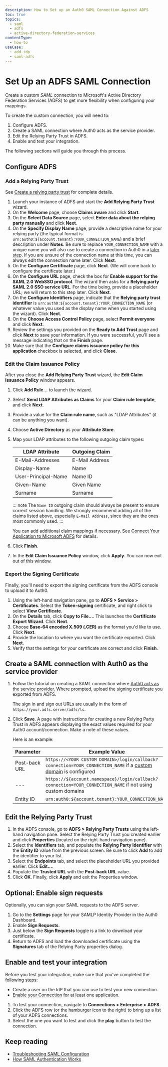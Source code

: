 ```yaml
---
description: How to Set up an Auth0 SAML Connection Against ADFS
toc: true
topics:
  - saml
  - adfs
  - active-directory-federation-services
contentType:
  - how-to
useCase:
  - add-idp
  - saml-adfs
---
```


# Set Up an ADFS SAML Connection

Create a custom <dfn data-key="security-assertion-markup-language">SAML</dfn> connection to Microsoft's Active Directory Federation Services (ADFS) to get more flexibility when configuring your mappings. 

To create the custom connection, you will need to:

1. Configure ADFS.
2. Create a SAML connection where Auth0 acts as the service provider.
3. Edit the Relying Party Trust in ADFS.
4. Enable and test your integration.

The following sections will guide you through this process. 

## Configure ADFS

### Add a Relying Party Trust

See [Create a relying party trust](https://docs.microsoft.com/en-us/windows-server/identity/ad-fs/operations/create-a-relying-party-trust) for complete details.

1. Launch your instance of ADFS and start the **Add Relying Party Trust** wizard.
2. On the **Welcome** page, choose **Claims aware** and click **Start**. 
3. On the **Select Data Source** page, select **Enter data about the relying party manually** and click **Next**.
4. On the **Specify Display Name** page, provide a descriptive name for your relying party (the typical format is `urn:auth0:${account.tenant}:YOUR_CONNECTION_NAME`) and a brief description under **Notes**. Be sure to replace `YOUR_CONNECTION_NAME` with a unique name you will also use to create a connection in Auth0 in a [later step](#Create-a-SAML-connection-with-Auth0-as-the-service-provider). If you are unsure of the connection name at this time, you can always edit the connection name later. Click **Next**.
5. On the **Configure Certificate** page, click **Next**. (We will come back to configure the certificate later.)
6. On the **Configure URL** page, check the box for **Enable support for the SAML 2.0 WebSSO protocol**. The wizard then asks for a **Relying party SAML 2.0 SSO service URL**. For the time being, provide a placeholder URL; we will return to this step later. Click **Next**.
7. On the **Configure Identifiers** page, indicate that the **Relying party trust identifier** is `urn:auth0:${account.tenant}:YOUR_CONNECTION_NAME` (or whatever value you used as the display name when you started using the wizard). Click **Next**.
8. On the **Choose Access Control Policy** page, select **Permit everyone** and click **Next**.
9. Review the settings you provided on the **Ready to Add Trust** page and click **Next** to save your information. If you were successful, you'll see a message indicating that on the **Finish** page. 
10. Make sure that the **Configure claims issuance policy for this application** checkbox is selected, and click **Close**.

### Edit the Claim Issuance Policy

After you close the **Add Relying Party Trust** wizard, the **Edit Claim Issuance Policy** window appears.

1. Click **Add Rule...** to launch the wizard. 
2. Select **Send LDAP Attributes as Claims** for your **Claim rule template**, and click **Next**.
3. Provide a value for the **Claim rule name**, such as "LDAP Attributes" (it can be anything you want). 
4. Choose **Active Directory** as your **Attribute Store**. 
5. Map your LDAP attributes to the following outgoing claim types:

    | LDAP Attribute | Outgoing Claim |
    | - | - |
    | E-Mail-Addresses | E-Mail Address |
    | Display-Name | Name |
    | User-Principal-Name | Name ID |
    | Given-Name | Given Name |
    | Surname | Surname |

    ::: note
    The `Name ID` outgoing claim should always be present to ensure correct session handling. We strongly recommend adding all of the claims listed above, especially `E-Mail Address`, since they are the ones most commonly used.
    :::

    You can add additional claim mappings if necessary. See [Connect Your Application to Microsoft ADFS](/connections/enterprise/adfs#add-additional-ldap-attributes) for details.

6. Click **Finish**.
7. In the **Edit Claim Issuance Policy** window, click **Apply**. You can now exit out of this window.

### Export the Signing Certificate

Finally, you'll need to export the signing certificate from the ADFS console to upload it to Auth0.

1. Using the left-hand navigation pane, go to **ADFS > Service > Certificates**. Select the **Token-signing** certificate, and right click to select **View Certificate**.
2. On the **Details** tab, click **Copy to File...**. This launches the **Certificate Export Wizard**. Click **Next**.
3. Choose **Base-64 encoded X.509 (.CER)** as the format you'd like to use. Click **Next**.
4. Provide the location to where you want the certificate exported. Click **Next**.
5. Verify that the settings for your certificate are correct and  click **Finish**.

## Create a SAML connection with Auth0 as the service provider

1. Follow the tutorial on creating a SAML connection where [Auth0 acts as the service provider](/protocols/saml/saml-sp-generic). Where prompted, upload the signing certificate you exported from ADFS.

    The sign in and sign out URLs are usually in the form of `https://your.adfs.server/adfs/ls`.

2. Click **Save**. A page with instructions for creating a new Relying Party Trust in ADFS appears displaying the exact values required for your Auth0 account/connection. Make a note of these values. 

    Here is an example: 
    
    | Parameter | Example Value |
    | - | - |
    | Post-back URL | `https://<YOUR CUSTOM DOMAIN>/login/callback?connection=YOUR_CONNECTION_NAME` if a [custom domain](/custom-domains) is configured |
    | --- | `https://${account.namespace}/login/callback?connection=YOUR_CONNECTION_NAME` if not using custom domains |
    | Entity ID | `urn:auth0:${account.tenant}:YOUR_CONNECTION_NAME` |
    
## Edit the Relying Party Trust

1. In the ADFS console, go to **ADFS > Relying Party Trusts** using the left-hand navigation pane. Select the Relying Party Trust you created earlier and click **Properties** (located on the right-hand navigation pane). 
2. Select the **Identifiers** tab, and populate the **Relying Party Identifier** with the **Entity ID** value from the previous screen. Be sure to click **Add** to add the identifier to your list.
3. Select the **Endpoints** tab, and select the placeholder URL you provided earlier. Click **Edit...**.
4. Populate the **Trusted URL** with the **Post-back URL** value.
5. Click **OK**. Finally, click **Apply** and exit the Properties window.

## Optional: Enable sign requests

Optionally, you can sign your SAML requests to the ADFS server.

1. Go to the **Settings** page for your SAMLP Identity Provider in the Auth0 Dashboard.
2. Enable **Sign Requests**.
3. Just below the **Sign Requests** toggle is a link to download your certificate.
4. Return to ADFS and load the downloaded certificate using the **Signatures** tab of the Relying Party properties dialog.

## Enable and test your integration

Before you test your integration, make sure that you've completed the following steps:

* Create a user on the IdP that you can use to test your new connection.
* [Enable your Connection](/connections) for at least one application.

1. To test your connection, navigate to **Connections > Enterprise > ADFS**. 
2. Click the ADFS row (or the hamburger icon to the right) to bring up a list of your ADFS connections. 
3. Select the one you want to test and click the **play** button to test the connection.

## Keep reading

* [Troubleshooting SAML Configuration](/protocols/saml/saml-configuration/troubleshoot)
* [How SAML Authentication Works](https://auth0.com/blog/how-saml-authentication-works/)
